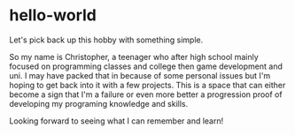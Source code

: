 # hello-world
Let's pick back up this hobby with something simple.


So my name is Christopher, a teenager who after high school mainly focused on programming classes and college then game development and uni. I may have packed that in because of some personal issues but I'm hoping to get back into it with a few projects. This is a space that can either become a sign that I'm a failure or even more better a progression proof of developing my programing knowledge and skills.

Looking forward to seeing what I can remember and learn!
